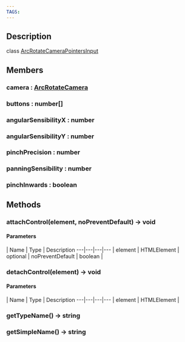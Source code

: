 ```yaml
---
TAGS:
---
```

## Description

class [ArcRotateCameraPointersInput](/classes/2.5/ArcRotateCameraPointersInput)



## Members

### camera : [ArcRotateCamera](/classes/2.5/ArcRotateCamera)



### buttons : number[]



### angularSensibilityX : number



### angularSensibilityY : number



### pinchPrecision : number



### panningSensibility : number



### pinchInwards : boolean



## Methods

### attachControl(element, noPreventDefault) &rarr; void



#### Parameters
 | Name | Type | Description
---|---|---|---
 | element | HTMLElement |  
optional | noPreventDefault | boolean |  
### detachControl(element) &rarr; void



#### Parameters
 | Name | Type | Description
---|---|---|---
 | element | HTMLElement |  

### getTypeName() &rarr; string


### getSimpleName() &rarr; string


